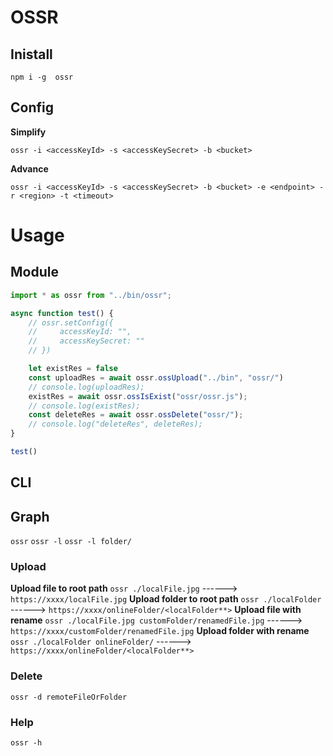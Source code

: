 # OSSR
## Inistall
`npm i -g  ossr`

## Config

**Simplify**

`ossr -i <accessKeyId> -s <accessKeySecret> -b <bucket>`

**Advance**

`ossr -i <accessKeyId> -s <accessKeySecret> -b <bucket> -e <endpoint> -r <region> -t <timeout>`

# Usage
## Module
``` js
import * as ossr from "../bin/ossr";

async function test() {
    // ossr.setConfig({
    //     accessKeyId: "",
    //     accessKeySecret: ""
    // })

    let existRes = false
    const uploadRes = await ossr.ossUpload("../bin", "ossr/")
    // console.log(uploadRes);
    existRes = await ossr.ossIsExist("ossr/ossr.js");
    // console.log(existRes);
    const deleteRes = await ossr.ossDelete("ossr/");
    // console.log("deleteRes", deleteRes);
}

test()

```

## CLI
## Graph
`ossr`
`ossr -l`
`ossr -l folder/`

### Upload
**Upload file to root path**
`ossr ./localFile.jpg` ------> `https://xxxx/localFile.jpg`
**Upload folder to root path**
`ossr ./localFolder` ------> `https://xxxx/onlineFolder/<localFolder**>`
**Upload file with rename**
`ossr ./localFile.jpg customFolder/renamedFile.jpg` ------> `https://xxxx/customFolder/renamedFile.jpg`
**Upload folder with rename**
`ossr ./localFolder onlineFolder/` ------> `https://xxxx/onlineFolder/<localFolder**>`

### Delete
`ossr -d remoteFileOrFolder`

### Help
`ossr -h`
